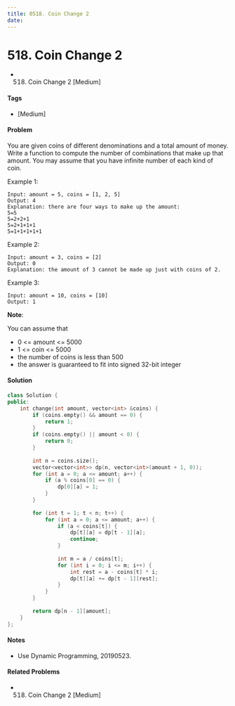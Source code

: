 ```yaml
---
title: 0518. Coin Change 2
date: 
---
```


# 518. Coin Change 2
- 518. Coin Change 2 [Medium]

#### Tags
- [Medium]

#### Problem
You are given coins of different denominations and a total amount of money. Write a function to compute the number of combinations that make up that amount. You may assume that you have infinite number of each kind of coin.

Example 1:

    Input: amount = 5, coins = [1, 2, 5]
    Output: 4
    Explanation: there are four ways to make up the amount:
    5=5
    5=2+2+1
    5=2+1+1+1
    5=1+1+1+1+1

Example 2:

    Input: amount = 3, coins = [2]
    Output: 0
    Explanation: the amount of 3 cannot be made up just with coins of 2.

Example 3:

    Input: amount = 10, coins = [10] 
    Output: 1

**Note**:

You can assume that

- 0 <= amount <= 5000
- 1 <= coin <= 5000
- the number of coins is less than 500
- the answer is guaranteed to fit into signed 32-bit integer

#### Solution
``` C++
class Solution {
public:
    int change(int amount, vector<int> &coins) {
        if (coins.empty() && amount == 0) {
            return 1;
        }
        if (coins.empty() || amount < 0) {
            return 0;
        }
        
        int n = coins.size();
        vector<vector<int>> dp(n, vector<int>(amount + 1, 0));
        for (int a = 0; a <= amount; a++) {
            if (a % coins[0] == 0) {
                dp[0][a] = 1;
            }
        }
        
        for (int t = 1; t < n; t++) {
            for (int a = 0; a <= amount; a++) {
                if (a < coins[t]) {
                    dp[t][a] = dp[t - 1][a];
                    continue;
                }
                
                int m = a / coins[t];
                for (int i = 0; i <= m; i++) {
                    int rest = a - coins[t] * i;
                    dp[t][a] += dp[t - 1][rest];
                }
            }
        }
        
        return dp[n - 1][amount];
    }
};
```

#### Notes
- Use Dynamic Programming, 20190523.

#### Related Problems
- 518. Coin Change 2 [Medium]
